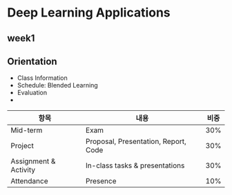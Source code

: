 # Deep Learning Applications
## week1

## Orientation
- Class Information
- Schedule: Blended Learning
- Evaluation
- 
|항목|내용|비중|
|------|---|---|
|Mid-term|Exam |30%|
|Project|Proposal, Presentation, Report, Code|30%|
|Assignment & Activity|In-class tasks & presentations|30%|
|Attendance|Presence |10%|